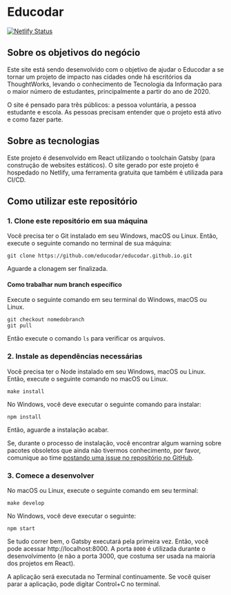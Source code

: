 # Educodar

[![Netlify Status](https://api.netlify.com/api/v1/badges/c9a59a91-8853-4246-944b-a5d9ec66c2c7/deploy-status)](https://app.netlify.com/sites/educodar/deploys)

## Sobre os objetivos do negócio

Este site está sendo desenvolvido com o objetivo de ajudar o Educodar a se tornar um 
projeto de impacto nas cidades onde há escritórios da ThoughtWorks, levando o 
conhecimento de Tecnologia da Informação para o maior número de estudantes, 
principalmente a partir do ano de 2020.

O site é pensado para três públicos: a pessoa voluntária, a pessoa estudante e escola.
As pessoas precisam entender que o projeto está ativo e como fazer parte.

## Sobre as tecnologias

Este projeto é desenvolvido em React utilizando o toolchain Gatsby (para construção de websites estáticos).
O site gerado por este projeto é hospedado no Netlify, uma ferramenta gratuita que também é utilizada para CI/CD.

## Como utilizar este repositório

### 1. Clone este repositório em sua máquina

Você precisa ter o Git instalado em seu Windows, macOS ou Linux.
Então, execute o seguinte comando no terminal de sua máquina:

```shell
git clone https://github.com/educodar/educodar.github.io.git
```

Aguarde a clonagem ser finalizada.

#### Como trabalhar num branch específico

Execute o seguinte comando em seu terminal do Windows, macOS ou Linux.

```shell
git checkout nomedobranch
git pull
```

Então execute o comando `ls` para verificar os arquivos.

### 2. Instale as dependências necessárias

Você precisa ter o Node instalado em seu Windows, macOS ou Linux.
Então, execute o seguinte comando no macOS ou Linux.

```shell
make install
```

No Windows, você deve executar o seguinte comando para instalar:

```shell
npm install
```

Então, aguarde a instalação acabar.

Se, durante o processo de instalação, você encontrar algum warning sobre pacotes obsoletos que ainda não tivermos conhecimento, por favor, comunique ao time [postando uma issue no repositório no GitHub](https://github.com/educodar/educodar.github.io/issues).

### 3. Comece a desenvolver

No macOS ou Linux, execute o seguinte comando em seu terminal:

```shell
make develop
```

No Windows, você deve executar o seguinte:

```shell
npm start
```

Se tudo correr bem, o Gatsby executará pela primeira vez. Então, você pode acessar http://localhost:8000.
A porta `8000` é utilizada durante o desenvolvimento (e não a porta 3000, que costuma ser usada na maioria dos projetos em React).

A aplicação será executada no Terminal continuamente. Se você quiser parar a aplicação, pode digitar Control+C no terminal.
